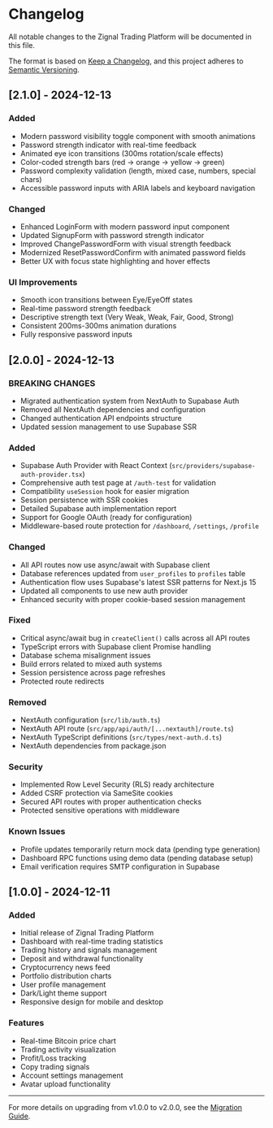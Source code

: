 # Changelog

All notable changes to the Zignal Trading Platform will be documented in this file.

The format is based on [Keep a Changelog](https://keepachangelog.com/en/1.0.0/),
and this project adheres to [Semantic Versioning](https://semver.org/spec/v2.0.0.html).

## [2.1.0] - 2024-12-13

### Added
- Modern password visibility toggle component with smooth animations
- Password strength indicator with real-time feedback
- Animated eye icon transitions (300ms rotation/scale effects)
- Color-coded strength bars (red → orange → yellow → green)
- Password complexity validation (length, mixed case, numbers, special chars)
- Accessible password inputs with ARIA labels and keyboard navigation

### Changed
- Enhanced LoginForm with modern password input component
- Updated SignupForm with password strength indicator
- Improved ChangePasswordForm with visual strength feedback
- Modernized ResetPasswordConfirm with animated password fields
- Better UX with focus state highlighting and hover effects

### UI Improvements
- Smooth icon transitions between Eye/EyeOff states
- Real-time password strength feedback
- Descriptive strength text (Very Weak, Weak, Fair, Good, Strong)
- Consistent 200ms-300ms animation durations
- Fully responsive password inputs

## [2.0.0] - 2024-12-13

### BREAKING CHANGES
- Migrated authentication system from NextAuth to Supabase Auth
- Removed all NextAuth dependencies and configuration
- Changed authentication API endpoints structure
- Updated session management to use Supabase SSR

### Added
- Supabase Auth Provider with React Context (`src/providers/supabase-auth-provider.tsx`)
- Comprehensive auth test page at `/auth-test` for validation
- Compatibility `useSession` hook for easier migration
- Session persistence with SSR cookies
- Detailed Supabase auth implementation report
- Support for Google OAuth (ready for configuration)
- Middleware-based route protection for `/dashboard`, `/settings`, `/profile`

### Changed
- All API routes now use async/await with Supabase client
- Database references updated from `user_profiles` to `profiles` table
- Authentication flow uses Supabase's latest SSR patterns for Next.js 15
- Updated all components to use new auth provider
- Enhanced security with proper cookie-based session management

### Fixed
- Critical async/await bug in `createClient()` calls across all API routes
- TypeScript errors with Supabase client Promise handling
- Database schema misalignment issues
- Build errors related to mixed auth systems
- Session persistence across page refreshes
- Protected route redirects

### Removed
- NextAuth configuration (`src/lib/auth.ts`)
- NextAuth API route (`src/app/api/auth/[...nextauth]/route.ts`)
- NextAuth TypeScript definitions (`src/types/next-auth.d.ts`)
- NextAuth dependencies from package.json

### Security
- Implemented Row Level Security (RLS) ready architecture
- Added CSRF protection via SameSite cookies
- Secured API routes with proper authentication checks
- Protected sensitive operations with middleware

### Known Issues
- Profile updates temporarily return mock data (pending type generation)
- Dashboard RPC functions using demo data (pending database setup)
- Email verification requires SMTP configuration in Supabase

## [1.0.0] - 2024-12-11

### Added
- Initial release of Zignal Trading Platform
- Dashboard with real-time trading statistics
- Trading history and signals management
- Deposit and withdrawal functionality
- Cryptocurrency news feed
- Portfolio distribution charts
- User profile management
- Dark/Light theme support
- Responsive design for mobile and desktop

### Features
- Real-time Bitcoin price chart
- Trading activity visualization
- Profit/Loss tracking
- Copy trading signals
- Account settings management
- Avatar upload functionality

---

For more details on upgrading from v1.0.0 to v2.0.0, see the [Migration Guide](./MIGRATION_GUIDE.md).